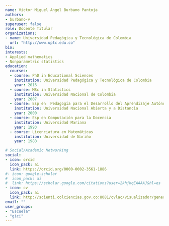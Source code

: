 ```yaml
---
name: Victor Miguel Angel Burbano Pantoja
authors:
- burbano-v
superuser: false
role: Docente Titular
organizations:
- name: Universidad Pedagógica y Tecnológica de Colombia
  url: "http://www.uptc.edu.co"
bio: 
interests:
- Applied mathematics
- Nonparametric statistics
education:
  courses:
  - course: PhD in Educational Sciences
    institution: Universidad Pedagógica y Tecnológica de Colombia
    year: 2016
  - course: MSc in Statistics
    institution: Universidad Nacional de Colombia
    year: 2007
  - course: Esp en  Pedagogía para el Desarrollo del Aprendizaje Autónomo
    institution: Universidad Nacional Abierta y a Distancia
    year: 2000
  - course: Esp en Computación para la Docencia
    institution: Universidad Mariana
    year: 1993
  - course: Licenciatura en Matemáticas
    institution: Universidad de Nariño
    year: 1988

# Social/Academic Networking
social:
- icon: orcid
  icon_pack: ai
  link: https://orcid.org/0000-0002-3561-1886
#- icon: google-scholar
#  icon_pack: ai
#  link: https://scholar.google.com/citations?user=2khjkqEAAAAJ&hl=es
- icon: cv
  icon_pack: ai
  link: http://scienti.colciencias.gov.co:8081/cvlac/visualizador/generarCurriculoCv.do?cod_rh=0001241265
email: ""
user_groups:
- "Escuela"
- "gici"
---
```



